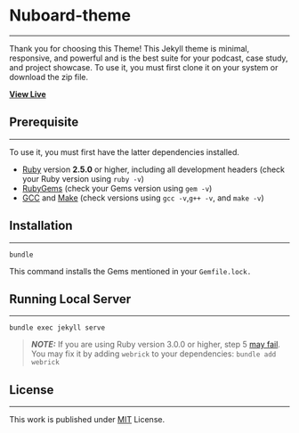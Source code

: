 # Nuboard-theme
---
Thank you for choosing this Theme! This Jekyll theme is minimal, responsive, and powerful and is the best suite for your podcast, case study, and project showcase. To use it, you must first clone it on your system or download the zip file.

[**View Live**](https://rajanyadav.me)

## Prerequisite
---
To use it, you must first have the latter dependencies installed.
-   [Ruby](https://www.ruby-lang.org/en/downloads/) version **2.5.0** or higher, including all development headers (check your Ruby version using `ruby -v`)
-   [RubyGems](https://rubygems.org/pages/download) (check your Gems version using `gem -v`)
-   [GCC](https://gcc.gnu.org/install/) and [Make](https://www.gnu.org/software/make/) (check versions using `gcc -v`,`g++ -v`, and `make -v`)


## Installation
---
```console
bundle
```
This command installs the Gems mentioned in your `Gemfile.lock.`

## Running Local Server
---
```console
bundle exec jekyll serve
```

> **_NOTE:_**  If you are using Ruby version 3.0.0 or higher, step 5 [may fail](https://github.com/github/pages-gem/issues/752). You may fix it by adding `webrick` to your dependencies: `bundle add webrick`

## License
---
This work is published under [MIT](https://github.com/cotes2020/jekyll-theme-chirpy/blob/master/LICENSE) License.